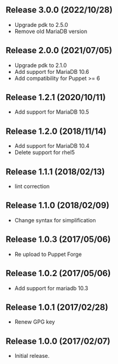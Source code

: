 Release 3.0.0 (2022/10/28)
---

- Upgrade pdk to 2.5.0
- Remove old MariaDB version

Release 2.0.0 (2021/07/05)
---

- Upgrade pdk to 2.1.0
- Add support for MariaDB 10.6
- Add compatibility for Puppet >= 6

Release 1.2.1 (2020/10/11)
---

- Add support for MariaDB 10.5

Release 1.2.0 (2018/11/14)
---

- Add support for MariaDB 10.4
- Delete support for rhel5

Release 1.1.1 (2018/02/13)
---

- lint correction

Release 1.1.0 (2018/02/09)
---

- Change syntax for simplification

Release 1.0.3 (2017/05/06)
---

- Re upload to Puppet Forge

Release 1.0.2 (2017/05/06)
---

- Add support for mariadb 10.3

Release 1.0.1 (2017/02/28)
---

- Renew GPG key

Release 1.0.0 (2017/02/07)
---

- Initial release.

